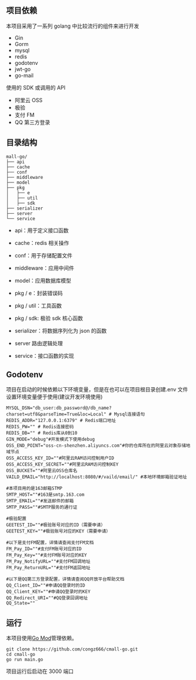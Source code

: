## 项目依赖

本项目采用了一系列 golang 中比较流行的组件来进行开发

- Gin
- Gorm
- mysql
- redis
- godotenv
- jwt-go
- go-mail

使用的 SDK 或调用的 API

- 阿里云 OSS
- 极验
- 支付 FM
- QQ 第三方登录

## 目录结构

```
mall-go/
├── api
├── cache
├── conf
├── middleware
├── model
├── pkg
│	├── e
│	├── util
│   ├── sdk
├── serializer
├── server
└── service

```

- api：用于定义接口函数

- cache：redis 相关操作

- conf：用于存储配置文件

- middleware：应用中间件

- model：应用数据库模型

- pkg / e：封装错误码

- pkg / util：工具函数

- pkg / sdk: 极验 sdk 核心函数

- serializer：将数据序列化为 json 的函数

- server 路由逻辑处理

- service：接口函数的实现

## Godotenv

项目在启动的时候依赖以下环境变量，但是在也可以在项目根目录创建.env 文件设置环境变量便于使用(建议开发环境使用)

```
MYSQL_DSN="db_user:db_password@/db_name?charset=utf8&parseTime=True&loc=Local" # Mysql连接语句
REDIS_ADDR="127.0.0.1:6379" # Redis端口地址
REDIS_PW="" # Redis连接密码
REDIS_DB="" # Redis库从0到10
GIN_MODE="debug"#开发模式下使用debug
OSS_END_POINT="oss-cn-shenzhen.aliyuncs.com"#你的仓库所在的阿里云对象存储地域节点
OSS_ACCESS_KEY_ID=""#阿里云RAM访问控制用户ID
OSS_ACCESS_KEY_SECRET=""#阿里云RAM访问控制KEY
OSS_BUCKET=""#阿里云OSS仓库名
VAILD_EMAIL="http://localhost:8080/#/vaild/email/" #本地环境邮箱验证地址

#本项目用的是163邮箱STMP
SMTP_HOST=""#163是smtp.163.com
SMTP_EMAIL=""#发送邮件的邮箱
SMTP_PASS=""#SMTP服务的通行证

#极验配置
GEETEST_ID=""#极验账号对应的ID（需要申请）
GEETEST_KEY=""#极验账号对应的KEY（需要申请）

#以下是支付FM配置，详情请查阅支付FM文档
FM_Pay_ID=""#支付FM账号对应的ID
FM_Pay_Key=""#支付FM账号对应的KEY
FM_Pay_NotifyURL=""#支付FM回调地址
FM_Pay_ReturnURL=""#支付FM返回地址

#以下是QQ第三方登录配置，详情请查阅QQ开放平台帮助文档
QQ_Client_ID=""#申请QQ登录时的ID
QQ_Client_KEY=""#申请QQ登录时的KEY
QQ_Redirect_URI=""#QQ登录回调地址
QQ_State=""
```

## 运行

本项目使用[Go Mod](https://github.com/golang/go/wiki/Modules)管理依赖。

```
git clone https://github.com/congz666/cmall-go.git
cd cmall-go
go run main.go
```

项目运行后启动在 3000 端口
